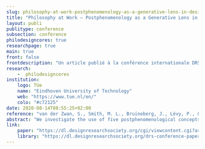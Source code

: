 ```yaml
---
slug: philosophy-at-work-postphenomenology-as-a-generative-lens-in-design-research-and-practice
title: "Philosophy at Work – Postphenomenology as a Generative Lens in Design Research and Practice"
layout: publi
publitype: conference
subsection: conference
philodesigncores: true
researchpage: true
main: true
front: false
frontdescription: "Un article publié à la conférence internationale DRS20"
research: 
    -  philodesigncores
institution:
    logo: TUe
    name: "Eindhoven University of Technology"
    web: "https://www.tue.nl/en/"
    colo: "#c72125"
date: 2020-08-14T08:55:25+02:00
reference: "van der Zwan, S., Smith, M. L., Bruineberg, J., Lévy, P., & Hummels, C. C. M. (2020). Philosophy at Work - Postphenomenology as a Generative Lens in Design Research and Practice. Proceedings of the Design Research Society 2020, DRS2020, Sydney, Australia (online). https://doi.org/10.21606/drs.2020.337"
abstract: "We investigate the use of five postphenomenological concepts by bringing them to design practice and using them as a “generative lens” in design research. The use of these concepts in design research creates tension between the general and the particular. In a constructive design research process, we resolve this tension. We follow two complementary lines of inquiry: first, we design a ritual to support a postphenomenological analysis of the workplace. We discuss insights regarding ordering and formulation of the concepts, selecting a technological intermediary and assessing technologies. In the second, we use postphenomenology as a generative lens in designing the ritual. We discuss the iterative process in which the designer shapes specific uses by proposing different designs and reflecting on them using postphenomenological concepts. These reflections point to a responsibility of the designer to incorporate ways of being, ways of knowing and values on top of specific uses and utility."
link:
    paper: "https://dl.designresearchsociety.org/cgi/viewcontent.cgi?article=1205&context=drs-conference-papers"
    library: "https://dl.designresearchsociety.org/drs-conference-papers/drs2020/researchpapers/116/"
---
```


